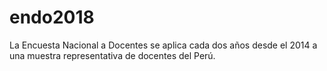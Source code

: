 # endo2018
La Encuesta Nacional a Docentes se aplica cada dos años desde el 2014 a una muestra representativa de docentes del Perú.
